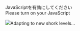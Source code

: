 JavaScriptを有効にしてください  
Please turn on your JavaScript

![](https://static.blahaj.zone/blahaj-logo.webp)Adapting to new shork levels…